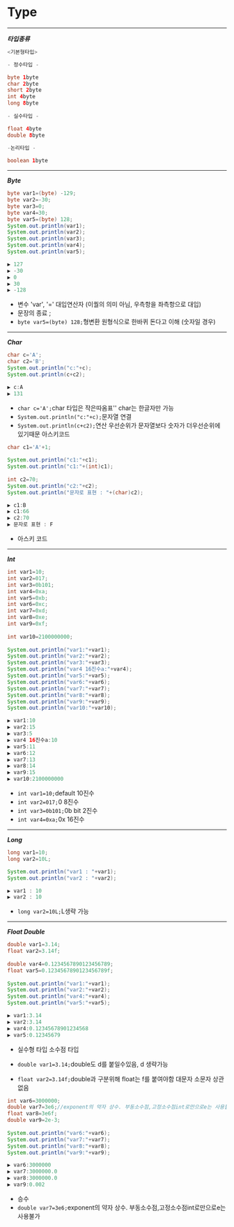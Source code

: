 # Type

***
***타입종류***

```java
<기본형타입>

- 정수타입 -

byte 1byte
char 2byte
short 2byte
int 4byte
long 8byte
		  
- 실수타입 -

float 4byte
double 8byte
		  
-논리타입 -

boolean 1byte
```
***
***Byte***
```java
byte var1=(byte) -129;
byte var2=-30;
byte var3=0;
byte var4=30;
byte var5=(byte) 128;
System.out.println(var1);
System.out.println(var2);
System.out.println(var3);
System.out.println(var4);
System.out.println(var5);

▶️ 127
▶️ -30
▶️ 0
▶️ 30
▶️ -128
```
- 변수 'var', '=' 대입연산자 (이퀄의 의미 아님, 우측항을 좌측항으로 대입)
- 문장의 종료 ;
- `byte var5=(byte) 128;`형변환 원형식으로 한바퀴 돈다고 이해 (숫자일 경우)

***
***Char***
```java
char c='A';
char c2='B';
System.out.println("c:"+c);
System.out.println(c+c2);

▶️ c:A
▶️ 131
```
- `char c='A';`char 타입은 작은따옴표'' char는 한글자만 가능
- `System.out.println("c:"+c);`문자열 연결
- `System.out.println(c+c2);`연산 우선순위가 문자열보다 숫자가 더우선순위에 있기때문 아스키코드

```java
char c1='A'+1;
		
System.out.println("c1:"+c1);
System.out.println("c1:"+(int)c1);
		
int c2=70;
System.out.println("c2:"+c2);
System.out.println("문자로 표현 : "+(char)c2);

▶️ c1:B
▶️ c1:66
▶️ c2:70
▶️ 문자로 표현 : F
```
- 아스키 코드

***
***Int***
```java
int var1=10;
int var2=017;
int var3=0b101; 
int var4=0xa;
int var5=0xb;
int var6=0xc;
int var7=0xd;
int var8=0xe;
int var9=0xf;
		
int var10=2100000000;
		
System.out.println("var1:"+var1);
System.out.println("var2:"+var2);
System.out.println("var3:"+var3);
System.out.println("var4 16진수a:"+var4);
System.out.println("var5:"+var5);
System.out.println("var6:"+var6);
System.out.println("var7:"+var7);
System.out.println("var8:"+var8);
System.out.println("var9:"+var9);
System.out.println("var10:"+var10);

▶️ var1:10
▶️ var2:15
▶️ var3:5
▶️ var4 16진수a:10
▶️ var5:11
▶️ var6:12
▶️ var7:13
▶️ var8:14
▶️ var9:15
▶️ var10:2100000000
```
- `int var1=10;`default 10진수
- `int var2=017;`0 8진수
- `int var3=0b101;`0b bit 2진수
- `int var4=0xa;`0x 16진수

***
***Long***
```java
long var1=10;
long var2=10L;

System.out.println("var1 : "+var1);
System.out.println("var2 : "+var2);

▶️ var1 : 10
▶️ var2 : 10
```
- `long var2=10L;`L생략 가능

***
***Float Double***
```java
double var1=3.14;
float var2=3.14f;
		
double var4=0.1234567890123456789;
float var5=0.1234567890123456789f;
		
System.out.println("var1:"+var1);
System.out.println("var2:"+var2);
System.out.println("var4:"+var4);
System.out.println("var5:"+var5);

▶️ var1:3.14
▶️ var2:3.14
▶️ var4:0.12345678901234568
▶️ var5:0.12345679
```
- 실수형 타입 소수점 타입

- `double var1=3.14;`double도 d를 붙일수있음, d 생략가능

- `float var2=3.14f;`double과 구분위해 float는 f를 붙여야함 대문자 소문자 상관없음

```java
int var6=3000000;
double var7=3e6;//exponent의 약자 상수. 부동소수점,고정소수점int로만으로e는 사용불가
float var8=3e6f;
double var9=2e-3;
	
System.out.println("var6:"+var6);
System.out.println("var7:"+var7);
System.out.println("var8:"+var8);
System.out.println("var9:"+var9);

▶️ var6:3000000
▶️ var7:3000000.0
▶️ var8:3000000.0
▶️ var9:0.002
```
- 승수
- `double var7=3e6;`exponent의 약자 상수. 부동소수점,고정소수점int로만으로e는 사용불가
